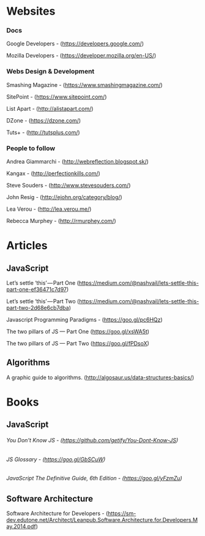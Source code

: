 # Websites
### Docs
Google Developers - (https://developers.google.com/)

Mozilla Developers - (https://developer.mozilla.org/en-US/)

### Webs Design & Development 
Smashing Magazine - (https://www.smashingmagazine.com/)

SitePoint - (https://www.sitepoint.com/)

List Apart - (http://alistapart.com/)

DZone - (https://dzone.com/)

Tuts+ - (http://tutsplus.com/)


### People to follow
Andrea Giammarchi - (http://webreflection.blogspot.sk/)

Kangax - (http://perfectionkills.com/)

Steve Souders - (http://www.stevesouders.com/)

John Resig - (http://ejohn.org/category/blog/)

Lea Verou - (http://lea.verou.me/)

Rebecca Murphey - (http://rmurphey.com/)
 



# Articles
## JavaScript

 Let’s settle ‘this’ — Part One (https://medium.com/@nashvail/lets-settle-this-part-one-ef36471c7d97)

 Let’s settle ‘this’ — Part Two (https://medium.com/@nashvail/lets-settle-this-part-two-2d68e6cb7dba)
 
 Javascript Programming Paradigms - (https://goo.gl/pc6HQz)
 
 The two pillars of JS — Part One (https://goo.gl/xsWA5t)
 
 The two pillars of JS — Part Two (https://goo.gl/fPDsoX)
 
##  Algorithms
 
A graphic guide to algorithms. (http://algosaur.us/data-structures-basics/)

# Books
## JavaScript

###### You Don't Know JS - (https://github.com/getify/You-Dont-Know-JS)
###### JS Glossary - (https://goo.gl/GbSCuW)
###### JavaScript The Definitive Guide, 6th Edition - (https://goo.gl/yFzmZu)

## Software Architecture

Software Architecture for Developers - (https://sm-dev.edutone.net/Architect/Leanpub.Software.Architecture.for.Developers.May.2014.pdf)



